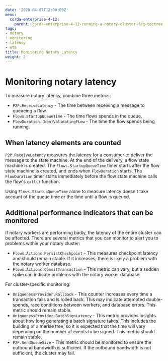 ```yaml
---
date: '2020-04-07T12:00:00Z'
menu:
  corda-enterprise-4-12:
    parent: corda-enterprise-4-12-running-a-notary-cluster-faq-toctree
tags:
- notary
- monitoring
- latency
- eta
title: Monitoring Notary Latency
weight: 2
---
```


# Monitoring notary latency

To measure notary latency, combine three metrics:

 - `P2P.ReceiveLatency` - The time between receiving a message to queueing a flow.
 - `Flows.StartupQueueTime` - The time flows spends in the queue.
 - `FlowDuration.(Non)ValidatingFLow` - The time the flow spends being running.

## When latency elements are counted

`P2P.ReceiveLatency` measures the latency for a consumer to deliver the message to the state machine. At the end of the delivery, a flow state machine is created. The `Flows.StartupQueueTime` timer starts after the flow state machine is created, and ends when `FlowDuration` starts. The `FlowDuration` timer starts immediately before the flow state machine calls the flow's `call()` function.

Using `Flows.StartupQueueTime` alone to measure latency doesn't take account of the queue time or the time until a flow is queued.

## Additional performance indicators that can be monitored

If notary workers are performing badly, the latency of the entire cluster can be affected. There are several metrics that you can monitor to alert you to problems within your notary cluster:

 - `Flows.Actions.PersistCheckpoint` - This measures checkpoint latency and should remain stable. If it increases, there is likely a problem with the notary worker database.
 - `Flows.Actions.CommitTransaction` - This metric can vary, but a sudden spike can indicate problems with the notary worker database.

For cluster-specific monitoring:

 - `UniquenessProvider.Rollback` - This counter increases every time a transaction fails and is rolled back. This may indicate attempted double-spends, race conditions between workers, and database errors. This metric should remain stable.
 - `UniquenessProvider.BatchSignLatency` - This metric provides insights about how long generating a batch signature takes. This includes the building of a merkle tree, so it is expected that the time will vary depending on the number of events to be signed. This metric should remain stable.
 - `P2P.SendQueueSize` - This metric should be monitored to ensure the outbound bandwidth is sufficient. If the outbound bandwidth is not sufficient, the cluster may fail.
